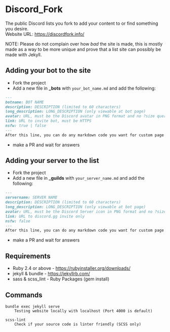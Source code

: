 # Discord_Fork
The public Discord lists you fork to add your content to or find something you desire.<br>
Website URL: https://discordfork.info/

NOTE: Please do not complain over how *bad* the site is made, this is mostly made as a
way to be more unique and prove that a list site can possibly be made with Jekyll.

## Adding your bot to the site
- Fork the project
- Add a new file in **\_bots** with `your_bot_name.md` and add the following:
```md
---
botname: BOT NAME
description: DESCRIPTION (limited to 60 characters)
long_description: LONG_DESCRIPTION (only viewable at bot page)
avatar: URL, must be the Discord avatar in PNG format and no ?size query
link: URL to invite bot, must be HTTPS
nsfw: true | false
---
After this line, you can do any markdown code you want for custom page!
```
- make a PR and wait for answers

## Adding your server to the list
- Fork the project
- Add a new file in **\_guilds** with `your_server_name.md` and add the following:
```md
---
servername: SERVER NAME
description: DESCRIPTION (limited to 60 characters)
long_description: LONG_DESCRIPTION (only viewable at bot page)
avatar: URL, must be the Discord Server icon in PNG format and no ?size query
link: URL to discord.gg invite only
nsfw: false
---
After this line, you can do any markdown code you want for custom page!
```
- make a PR and wait for answers

## Requirements
- Ruby 2.4 or above - https://rubyinstaller.org/downloads/
- jekyll & bundle - https://jekyllrb.com/
- sass & scss_lint - Ruby Packages (gem install)

## Commands
```
bundle exec jekyll serve
    Testing website locally with localhost (Port 4000 is default)

scss-lint
    Check if your source code is linter friendly (SCSS only)
```
